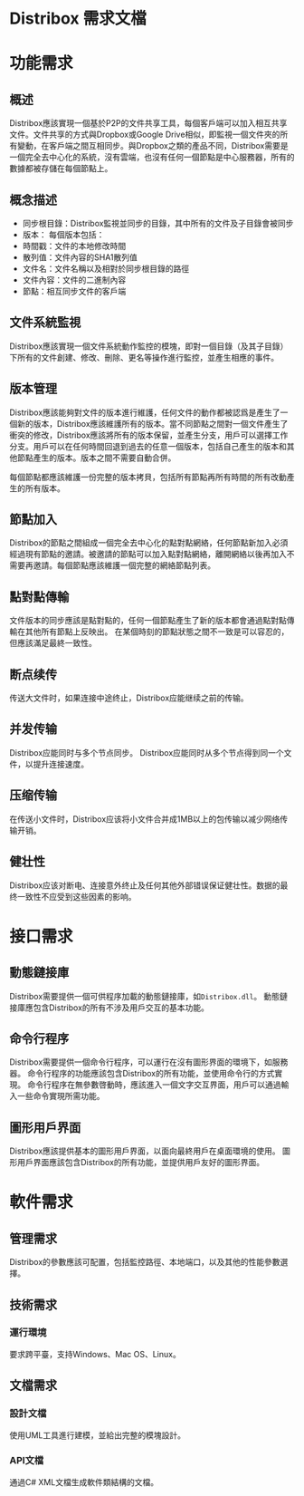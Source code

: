 # Distribox 需求文檔

# 功能需求
## 概述
Distribox應該實現一個基於P2P的文件共享工具，每個客戶端可以加入相互共享文件。文件共享的方式與Dropbox或Google Drive相似，即監視一個文件夾的所有變動，在客戶端之間互相同步。與Dropbox之類的產品不同，Distribox需要是一個完全去中心化的系統，沒有雲端，也沒有任何一個節點是中心服務器，所有的數據都被存儲在每個節點上。
## 概念描述
* 同步根目錄：Distribox監視並同步的目錄，其中所有的文件及子目錄會被同步
* 版本： 每個版本包括：
 * 時間戳：文件的本地修改時間
 * 散列值：文件內容的SHA1散列值
 * 文件名：文件名稱以及相對於同步根目錄的路徑
 * 文件內容：文件的二進制內容
* 節點：相互同步文件的客戶端

## 文件系統監視
Distribox應該實現一個文件系統動作監控的模塊，即對一個目錄（及其子目錄）下所有的文件創建、修改、刪除、更名等操作進行監控，並產生相應的事件。
## 版本管理
Distribox應該能夠對文件的版本進行維護，任何文件的動作都被認爲是產生了一個新的版本，Distribox應該維護所有的版本。當不同節點之間對一個文件產生了衝突的修改，Distribox應該將所有的版本保留，並產生分支，用戶可以選擇工作分支。用戶可以在任何時間回退到過去的任意一個版本，包括自己產生的版本和其他節點產生的版本。版本之間不需要自動合併。

每個節點都應該維護一份完整的版本拷貝，包括所有節點再所有時間的所有改動產生的所有版本。
## 節點加入
Distribox的節點之間組成一個完全去中心化的點對點網絡，任何節點新加入必須經過現有節點的邀請。被邀請的節點可以加入點對點網絡，離開網絡以後再加入不需要再邀請。每個節點應該維護一個完整的網絡節點列表。
## 點對點傳輸
文件版本的同步應該是點對點的，任何一個節點產生了新的版本都會通過點對點傳輸在其他所有節點上反映出。
在某個時刻的節點狀態之間不一致是可以容忍的，但應該滿足最終一致性。
## 断点续传
传送大文件时，如果连接中途终止，Distribox应能继续之前的传输。
## 并发传输
Distribox应能同时与多个节点同步。
Distribox应能同时从多个节点得到同一个文件，以提升连接速度。
## 压缩传输
在传送小文件时，Distribox应该将小文件合并成1MB以上的包传输以减少网络传输开销。
## 健壮性
Distribox应该对断电、连接意外终止及任何其他外部错误保证健壮性。数据的最终一致性不应受到这些因素的影响。

# 接口需求
## 動態鏈接庫
Distribox需要提供一個可供程序加載的動態鏈接庫，如`Distribox.dll`。
動態鏈接庫應包含Distribox的所有不涉及用戶交互的基本功能。
## 命令行程序
Distribox需要提供一個命令行程序，可以運行在沒有圖形界面的環境下，如服務器。
命令行程序的功能應該包含Distribox的所有功能，並使用命令行的方式實現。
命令行程序在無參數啓動時，應該進入一個文字交互界面，用戶可以通過輸入一些命令實現所需功能。
## 圖形用戶界面
Distribox應該提供基本的圖形用戶界面，以面向最終用戶在桌面環境的使用。
圖形用戶界面應該包含Distribox的所有功能，並提供用戶友好的圖形界面。

# 軟件需求
## 管理需求
Distribox的參數應該可配置，包括監控路徑、本地端口，以及其他的性能參數選擇。
## 技術需求
### 運行環境
要求跨平臺，支持Windows、Mac OS、Linux。
## 文檔需求
### 設計文檔
使用UML工具進行建模，並給出完整的模塊設計。
### API文檔
通過C# XML文檔生成軟件類結構的文檔。

